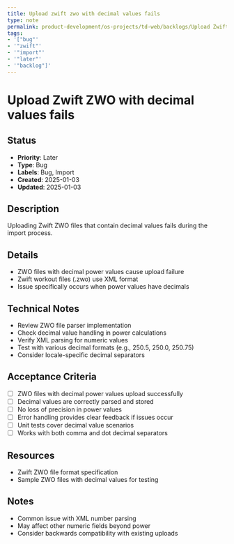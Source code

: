 ```yaml
---
title: Upload zwift zwo with decimal values fails
type: note
permalink: product-development/os-projects/td-web/backlogs/Upload Zwift ZWO with decimal values fails
tags:
- '["bug"'
- '"zwift"'
- '"import"'
- '"later"'
- '"backlog"]'
---
```


# Upload Zwift ZWO with decimal values fails

## Status
- **Priority**: Later
- **Type**: Bug
- **Labels**: Bug, Import
- **Created**: 2025-01-03
- **Updated**: 2025-01-03

## Description
Uploading Zwift ZWO files that contain decimal values fails during the import process.

## Details
- ZWO files with decimal power values cause upload failure
- Zwift workout files (.zwo) use XML format
- Issue specifically occurs when power values have decimals

## Technical Notes
- Review ZWO file parser implementation
- Check decimal value handling in power calculations
- Verify XML parsing for numeric values
- Test with various decimal formats (e.g., 250.5, 250.0, 250.75)
- Consider locale-specific decimal separators

## Acceptance Criteria
- [ ] ZWO files with decimal power values upload successfully
- [ ] Decimal values are correctly parsed and stored
- [ ] No loss of precision in power values
- [ ] Error handling provides clear feedback if issues occur
- [ ] Unit tests cover decimal value scenarios
- [ ] Works with both comma and dot decimal separators

## Resources
- Zwift ZWO file format specification
- Sample ZWO files with decimal values for testing

## Notes
- Common issue with XML number parsing
- May affect other numeric fields beyond power
- Consider backwards compatibility with existing uploads